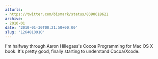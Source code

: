 ```yaml
---
alturls:
- https://twitter.com/bismark/status/8390618621
archive:
- 2010-01
date: '2010-01-30T00:21:50+00:00'
slug: '1264810910'
---
```


I'm halfway through Aaron Hillegass's Cocoa Programming for Mac OS X book. It's pretty good, finally starting to understand Cocoa/Xcode.

